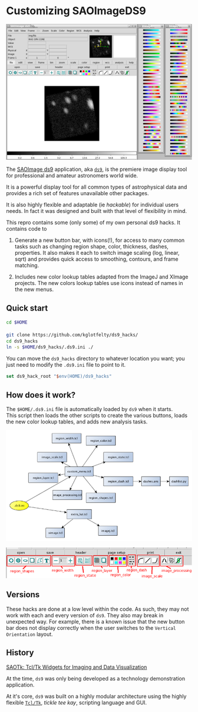 # Customizing SAOImageDS9

![ds9_ui.png](ds9_ui.png)


The [SAOImage ds9](http://ds9.si.edu) 
application, aka [`ds9`](https://github.com/SAOImageDS9/SAOImageDS9), 
is the premiere image display tool for 
professional and amateur astronomers world wide.

It is a powerful display tool for all common types of astrophysical data
and provides a rich set of features unavailable other packages.

It is also highly flexible and adaptable (ie _hackable_) for individual 
users needs.  In fact it was designed and built with that level of 
flexibility in mind.

This repro contains some (only some) of my own personal ds9 hacks. 
It contains code to

1. Generate a new button bar, with icons(!), for access to many common 
   tasks such as changing region shape, color, thickness, dashes, properties.
   It also makes it each to switch image scaling (log, linear, sqrt)
   and provides quick access to smoothing, contours, and frame matching.

2. Includes new color lookup tables adapted from the ImageJ and XImage
   projects.  The new colors lookup tables use icons instead of names 
   in the new menus.
   


## Quick start

```bash
cd $HOME

git clone https://github.com/kglotfelty/ds9_hacks/
cd ds9_hacks
ln -s $HOME/ds9_hacks/.ds9.ini ./
```

You can move the `ds9_hacks` directory to whatever location you want; you just need to modify the `.ds9.ini` file to point
to it.

```tcl
set ds9_hack_root "$env(HOME)/ds9_hacks"
```


## How does it work?


The `$HOME/.ds9.ini` file is automatically loaded by `ds9` when it starts.  
This script then loads the other scripts to create the various buttons,
loads the new color lookup tables, and adds new analysis tasks.

![design.png](design.png)


![ds9_buttons.png](ds9_buttons.png)





## Versions

These hacks are done at a low level within the code.  As such, they may
not work with each and every version of `ds9`.  They also may break
in unexpected way.  For example, there is a known issue that the
new button bar does not display correctly when the user switches to the
`Vertical Orientation` layout.



## History



[SAOTk: Tcl/Tk Widgets for Imaging and Data Visualization](http://www.adass.org/adass/proceedings/adass98/joyew/)

At the time, `ds9` was only being developed as a technology demonstration 
application.  

At it's core, `ds9` was built on a highly modular architecture using 
the highly flexible [`Tcl/Tk`](https://www.tcl.tk/), _tickle tee kay_, 
scripting language and GUI.





